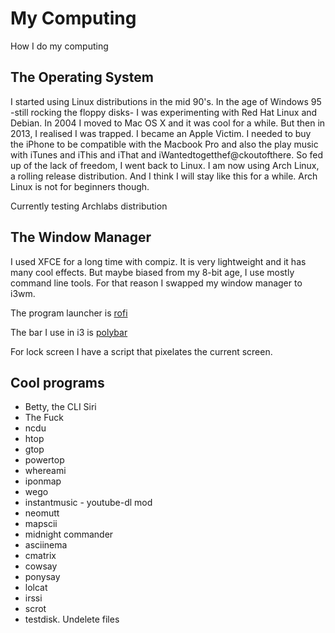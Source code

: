 # My Computing

How I do my computing

## The Operating System

I started using Linux distributions in the mid 90's. In the age of Windows 95 -still rocking the floppy disks- I was experimenting with Red Hat Linux and Debian. In 2004 I moved to Mac OS X and it was cool for a while. But then in 2013, I realised I was trapped. I became an Apple Victim. I needed to buy the iPhone to be compatible with the Macbook Pro and also the play music with iTunes and iThis and iThat and iWantedtogetthef@ckoutofthere. So fed up of the lack of freedom, I went back to Linux. I am now using Arch Linux, a rolling release distribution. And I think I will stay like this for a while. Arch Linux is not for beginners though.

Currently testing Archlabs distribution

## The Window Manager

I used XFCE for a long time with compiz. It is very lightweight and it has many cool effects. But maybe biased from my 8-bit age, I use mostly command line tools. For that reason I swapped my window manager to i3wm.

The program launcher is [rofi](https://github.com/DaveDavenport/rofi)

The bar I use in i3 is [polybar](https://github.com/jaagr/polybar)

For lock screen I have a script that pixelates the current screen.

## Cool programs

* Betty, the CLI Siri
* The Fuck
* ncdu
* htop
* gtop
* powertop
* whereami
* iponmap
* wego
* instantmusic - youtube-dl mod
* neomutt
* mapscii
* midnight commander
* asciinema
* cmatrix
* cowsay
* ponysay
* lolcat
* irssi
* scrot
* testdisk. Undelete files